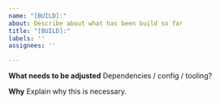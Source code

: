```yaml
---
name: "[BUILD]:"
about: Describe about what has been build so far
title: "[BUILD]:"
labels: ''
assignees: ''

---
```


**What needs to be adjusted**
Dependencies / config / tooling?

**Why**
Explain why this is necessary.

